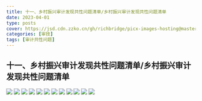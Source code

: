 ```yaml
---
title: 十一、乡村振兴审计发现共性问题清单/乡村振兴审计发现共性问题清单
date: 2023-04-01
type: posts
cover: https://jsd.cdn.zzko.cn/gh/richbridge/picx-images-hosting@master/thumbnail/审技.jpg
categories: [审技]
tags: [审计共性问题]
---
```

## 十一、乡村振兴审计发现共性问题清单/乡村振兴审计发现共性问题清单

![](https://jsd.cdn.zzko.cn/gh/richbridge/picx-images-hosting@master/审技/共性问题清单/乡村振兴审计发现共性问题清单/乡村振兴审计发现共性问题清单_1.jpg)
![](https://jsd.cdn.zzko.cn/gh/richbridge/picx-images-hosting@master/审技/共性问题清单/乡村振兴审计发现共性问题清单/乡村振兴审计发现共性问题清单_2.jpg)
![](https://jsd.cdn.zzko.cn/gh/richbridge/picx-images-hosting@master/审技/共性问题清单/乡村振兴审计发现共性问题清单/乡村振兴审计发现共性问题清单_3.jpg)
![](https://jsd.cdn.zzko.cn/gh/richbridge/picx-images-hosting@master/审技/共性问题清单/乡村振兴审计发现共性问题清单/乡村振兴审计发现共性问题清单_4.jpg)
![](https://jsd.cdn.zzko.cn/gh/richbridge/picx-images-hosting@master/审技/共性问题清单/乡村振兴审计发现共性问题清单/乡村振兴审计发现共性问题清单_5.jpg)
![](https://jsd.cdn.zzko.cn/gh/richbridge/picx-images-hosting@master/审技/共性问题清单/乡村振兴审计发现共性问题清单/乡村振兴审计发现共性问题清单_6.jpg)
![](https://jsd.cdn.zzko.cn/gh/richbridge/picx-images-hosting@master/审技/共性问题清单/乡村振兴审计发现共性问题清单/乡村振兴审计发现共性问题清单_7.jpg)
![](https://jsd.cdn.zzko.cn/gh/richbridge/picx-images-hosting@master/审技/共性问题清单/乡村振兴审计发现共性问题清单/乡村振兴审计发现共性问题清单_8.jpg)
![](https://jsd.cdn.zzko.cn/gh/richbridge/picx-images-hosting@master/审技/共性问题清单/乡村振兴审计发现共性问题清单/乡村振兴审计发现共性问题清单_9.jpg)
![](https://jsd.cdn.zzko.cn/gh/richbridge/picx-images-hosting@master/审技/共性问题清单/乡村振兴审计发现共性问题清单/乡村振兴审计发现共性问题清单_10.jpg)
![](https://jsd.cdn.zzko.cn/gh/richbridge/picx-images-hosting@master/审技/共性问题清单/乡村振兴审计发现共性问题清单/乡村振兴审计发现共性问题清单_11.jpg)
![](https://jsd.cdn.zzko.cn/gh/richbridge/picx-images-hosting@master/审技/共性问题清单/乡村振兴审计发现共性问题清单/乡村振兴审计发现共性问题清单_12.jpg)
